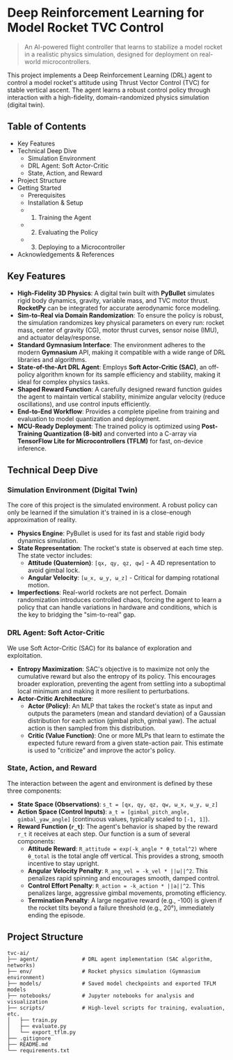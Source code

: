 # Deep Reinforcement Learning for Model Rocket TVC Control

> An AI-powered flight controller that learns to stabilize a model rocket in a realistic physics simulation, designed for deployment on real-world microcontrollers.

<!-- Placeholder for a cool GIF of the rocket stabilizing -->
<!-- ![Rocket Simulation GIF](assets/simulation_demo.gif) -->

This project implements a Deep Reinforcement Learning (DRL) agent to control a model rocket's attitude using Thrust Vector Control (TVC) for stable vertical ascent. The agent learns a robust control policy through interaction with a high-fidelity, domain-randomized physics simulation (digital twin).

## Table of Contents

- Key Features
- Technical Deep Dive
  - Simulation Environment
  - DRL Agent: Soft Actor-Critic
  - State, Action, and Reward
- Project Structure
- Getting Started
  - Prerequisites
  - Installation & Setup
  - 1. Training the Agent
  - 2. Evaluating the Policy
  - 3. Deploying to a Microcontroller
- Acknowledgements & References

## Key Features

- **High-Fidelity 3D Physics**: A digital twin built with **PyBullet** simulates rigid body dynamics, gravity, variable mass, and TVC motor thrust. **RocketPy** can be integrated for accurate aerodynamic force modeling.
- **Sim-to-Real via Domain Randomization**: To ensure the policy is robust, the simulation randomizes key physical parameters on every run: rocket mass, center of gravity (CG), motor thrust curves, sensor noise (IMU), and actuator delay/response.
- **Standard Gymnasium Interface**: The environment adheres to the modern **Gymnasium** API, making it compatible with a wide range of DRL libraries and algorithms.
- **State-of-the-Art DRL Agent**: Employs **Soft Actor-Critic (SAC)**, an off-policy algorithm known for its sample efficiency and stability, making it ideal for complex physics tasks.
- **Shaped Reward Function**: A carefully designed reward function guides the agent to maintain vertical stability, minimize angular velocity (reduce oscillations), and use control inputs efficiently.
- **End-to-End Workflow**: Provides a complete pipeline from training and evaluation to model quantization and deployment.
- **MCU-Ready Deployment**: The trained policy is optimized using **Post-Training Quantization (8-bit)** and converted into a C-array via **TensorFlow Lite for Microcontrollers (TFLM)** for fast, on-device inference.

## Technical Deep Dive

### Simulation Environment (Digital Twin)
The core of this project is the simulated environment. A robust policy can only be learned if the simulation it's trained in is a close-enough approximation of reality.
- **Physics Engine**: PyBullet is used for its fast and stable rigid body dynamics simulation.
- **State Representation**: The rocket's state is observed at each time step. The state vector includes:
  - **Attitude (Quaternion)**: `[qx, qy, qz, qw]` - A 4D representation to avoid gimbal lock.
  - **Angular Velocity**: `[ω_x, ω_y, ω_z]` - Critical for damping rotational motion.
- **Imperfections**: Real-world rockets are not perfect. Domain randomization introduces controlled chaos, forcing the agent to learn a policy that can handle variations in hardware and conditions, which is the key to bridging the "sim-to-real" gap.

### DRL Agent: Soft Actor-Critic
We use Soft Actor-Critic (SAC) for its balance of exploration and exploitation.
- **Entropy Maximization**: SAC's objective is to maximize not only the cumulative reward but also the entropy of its policy. This encourages broader exploration, preventing the agent from settling into a suboptimal local minimum and making it more resilient to perturbations.
- **Actor-Critic Architecture**:
  - **Actor (Policy)**: An MLP that takes the rocket's state as input and outputs the parameters (mean and standard deviation) of a Gaussian distribution for each action (gimbal pitch, gimbal yaw). The actual action is then sampled from this distribution.
  - **Critic (Value Function)**: One or more MLPs that learn to estimate the expected future reward from a given state-action pair. This estimate is used to "criticize" and improve the actor's policy.

### State, Action, and Reward
The interaction between the agent and environment is defined by these three components:

- **State Space (Observations)**: `s_t = [qx, qy, qz, qw, ω_x, ω_y, ω_z]`
- **Action Space (Control Inputs)**: `a_t = [gimbal_pitch_angle, gimbal_yaw_angle]` (continuous values, typically scaled to `[-1, 1]`).
- **Reward Function (`r_t`)**: The agent's behavior is shaped by the reward `r_t` it receives at each step. Our function is a sum of several components:
  - **Attitude Reward**: `R_attitude = exp(-k_angle * θ_total^2)` where `θ_total` is the total angle off vertical. This provides a strong, smooth incentive to stay upright.
  - **Angular Velocity Penalty**: `R_ang_vel = -k_vel * ||ω||^2`. This penalizes rapid spinning and encourages smooth, damped control.
  - **Control Effort Penalty**: `R_action = -k_action * ||a||^2`. This penalizes large, aggressive gimbal movements, promoting efficiency.
  - **Termination Penalty**: A large negative reward (e.g., -100) is given if the rocket tilts beyond a failure threshold (e.g., 20°), immediately ending the episode.

## Project Structure
```
tvc-ai/
├── agent/              # DRL agent implementation (SAC algorithm, networks)
├── env/                # Rocket physics simulation (Gymnasium environment)
├── models/             # Saved model checkpoints and exported TFLM models
├── notebooks/          # Jupyter notebooks for analysis and visualization
├── scripts/            # High-level scripts for training, evaluation, etc.
│   ├── train.py
│   ├── evaluate.py
│   └── export_tflm.py
├── .gitignore
├── README.md
└── requirements.txt
```

